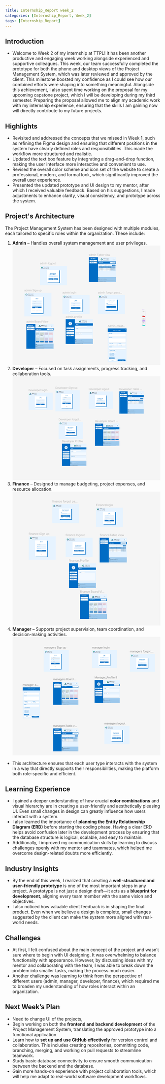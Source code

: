 ```yaml
---
Title: Internship_Report week_2
categories: [Internship_Report, Week_2]
tags: [Internship_Report]
---
```


## Introduction
- Welcome to Week 2 of my internship at TTPL! It has been another productive and engaging week working alongside experienced and supportive colleagues. This week, our team successfully completed the prototype for both the phone and desktop views of the Project Management System, which was later reviewed and approved by the client. This milestone boosted my confidence as I could see how our combined efforts were shaping into something meaningful. Alongside this achievement, I also spent time working on the proposal for my upcoming capstone project, which I will be developing during my third semester. Preparing the proposal allowed me to align my academic work with my internship experience, ensuring that the skills I am gaining now will directly contribute to my future projects.

## Highlights
- Revisited and addressed the concepts that we missed in Week 1, such as refining the Figma design and ensuring that different positions in the system have clearly defined roles and responsibilities. This made the workflow more structured and realistic.  
- Updated the text box feature by integrating a drag-and-drop function, making the user interface more interactive and convenient to use.  
- Revised the overall color scheme and icon set of the website to create a professional, modern, and formal look, which significantly improved the overall user experience.  
- Presented the updated prototype and UI design to my mentor, after which I received valuable feedback. Based on his suggestions, I made adjustments to enhance clarity, visual consistency, and prototype across the system.  

## Project's Architecture
The Project Management System has been designed with multiple modules, each tailored to specific roles within the organization. These include:  
1. **Admin** – Handles overall system management and user privileges.  
   ![Desktop](/assets/interns/admin.png)  
2. **Developer** – Focused on task assignments, progress tracking, and collaboration tools.  
   ![Desktop](/assets/interns/developer.png)  
3. **Finance** – Designed to manage budgeting, project expenses, and resource allocation.  
   ![Desktop](/assets/interns/finance.png)  
4. **Manager** – Supports project supervision, team coordination, and decision-making activities.  
   ![Desktop](/assets/interns/manager.png)  

- This architecture ensures that each user type interacts with the system in a way that directly supports their responsibilities, making the platform both role-specific and efficient.

## Learning Experience
- I gained a deeper understanding of how crucial **color combinations** and visual hierarchy are in creating a user-friendly and aesthetically pleasing UI. Even small changes in design can greatly influence how users interact with a system.  
- I also learned the importance of **planning the Entity Relationship Diagram (ERD)** before starting the coding phase. Having a clear ERD helps avoid confusion later in the development process by ensuring that the database structure is logical, scalable, and easy to maintain.  
- Additionally, I improved my communication skills by learning to discuss challenges openly with my mentor and teammates, which helped me overcome design-related doubts more efficiently.  

## Industry Insights
- By the end of this week, I realized that creating a **well-structured and user-friendly prototype** is one of the most important steps in any project. A prototype is not just a design draft—it acts as a **blueprint for development**, aligning every team member with the same vision and objectives.  
- I also noticed how valuable client feedback is in shaping the final product. Even when we believe a design is complete, small changes suggested by the client can make the system more aligned with real-world needs.  

## Challenges
- At first, I felt confused about the main concept of the project and wasn’t sure where to begin with UI designing. It was overwhelming to balance functionality with appearance. However, by discussing ideas with my mentor and collaborating with the team, I was able to break down the problem into smaller tasks, making the process much easier.  
- Another challenge was learning to think from the perspective of different users (admin, manager, developer, finance), which required me to broaden my understanding of how roles interact within an organization.  

## Next Week’s Plan
- Need to change UI of the projects,
- Begin working on both the **frontend and backend development** of the Project Management System, translating the approved prototype into a functional application.  
- Learn how to **set up and use GitHub effectively** for version control and collaboration. This includes creating repositories, committing code, branching, merging, and working on pull requests to streamline teamwork.  
- Study basic database connectivity to ensure smooth communication between the backend and the database.  
- Gain more hands-on experience with project collaboration tools, which will help me adapt to real-world software development workflows.  
